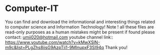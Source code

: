 # Computer-IT
You can find and download the informational and interesting things related to computer science and Information Technology! 
Note ! all these files are read-only purposes as a human mistakes might be present if found please contact: umii020@hotmail.com
 youtube channel link:: https://www.youtube.com/watch?v=kMwXSlN-m9c&list=PLgZhs8iisG9AzpTii1-9MlnupxF3SI94q
 Thank you!
